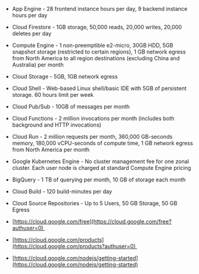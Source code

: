 -   App Engine - 28 frontend instance hours per day, 9 backend instance hours per day 
    
-   Cloud Firestore - 1GB storage, 50,000 reads, 20,000 writes, 20,000 deletes per day 
    
-   Compute Engine - 1 non-preemptible e2-micro, 30GB HDD, 5GB snapshot storage (restricted to certain regions), 1 GB network egress from North America to all region destinations (excluding China and Australia) per month 
    
-   Cloud Storage - 5GB, 1GB network egress 
    
-   Cloud Shell - Web-based Linux shell/basic IDE with 5GB of persistent storage. 60 hours limit per week 
    
-   Cloud Pub/Sub - 10GB of messages per month 
    
-   Cloud Functions - 2 million invocations per month (includes both background and HTTP invocations) 
    
-   Cloud Run - 2 million requests per month, 360,000 GB-seconds memory, 180,000 vCPU-seconds of compute time, 1 GB network egress from North America per month 
    
-   Google Kubernetes Engine - No cluster management fee for one zonal cluster. Each user node is charged at standard Compute Engine pricing 
    
-   BigQuery - 1 TB of querying per month, 10 GB of storage each month 
    
-   Cloud Build - 120 build-minutes per day 
    
-   Cloud Source Repositories - Up to 5 Users, 50 GB Storage, 50 GB Egress 
    
-   [https://cloud.google.com/free](https://cloud.google.com/free?authuser=0) 
    
-   [https://cloud.google.com/products](https://cloud.google.com/products?authuser=0) 
    
-   [https://cloud.google.com/nodejs/getting-started](https://cloud.google.com/nodejs/getting-started)